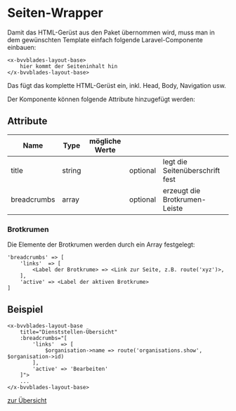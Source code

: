 
# Seiten-Wrapper

Damit das HTML-Gerüst aus den Paket übernommen wird, muss man in dem gewünschten Template einfach folgende Laravel-Componente einbauen:

    <x-bvvblades-layout-base>
        hier kommt der Seiteninhalt hin
    </x-bvvblades-layout-base>

Das fügt das komplette HTML-Gerüst ein, inkl. Head, Body, Navigation usw.

Der Komponente können folgende Attribute hinzugefügt werden:

## Attribute

| Name        | Type   | mögliche Werte |          |                                        |
| ----------- | ------ | -------------- | -------- | -------------------------------------- |
| title       | string |                | optional | legt die Seitenüberschrift fest        |
| breadcrumbs | array  |                | optional | erzeugt die Brotkrumen-Leiste          |

### Brotkrumen 

Die Elemente der Brotkrumen werden durch ein Array festgelegt:

    'breadcrumbs' => [
        'links'  => [
            <Label der Brotkrume> => <Link zur Seite, z.B. route('xyz')>,
        ],
        'active' => <Label der aktiven Brotkrume>
    ]

## Beispiel

    <x-bvvblades-layout-base 
        title="Dienststellen-Übersicht" 
        :breadcrumbs="[
            'links'  => [
                $organisation->name => route('organisations.show', $organisation->id)
            ],
            'active' => 'Bearbeiten'
        ]">
        ...
    </x-bvvblades-layout-base>


[zur Übersicht](../README.md)
